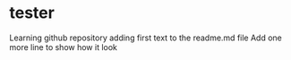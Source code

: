 # tester
Learning github repository adding first text to the readme.md file
Add one more line to show how it look 
